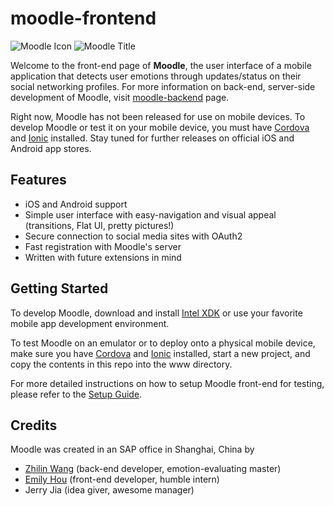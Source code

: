 moodle-frontend
===============
![Moodle Icon](https://cloud.githubusercontent.com/assets/7911027/3838002/5d6b471e-1dfb-11e4-990b-74e47aec888c.png) ![Moodle Title](https://cloud.githubusercontent.com/assets/7911027/3838411/31bb938c-1e03-11e4-85cf-ff2953153f8e.png)

Welcome to the front-end page of **Moodle**, the user interface of a mobile application that detects user emotions through updates/status on their social networking profiles. For more information on back-end, server-side development of Moodle, visit [moodle-backend](https://github.com/zhilinwang/moodle-backend) page.

Right now, Moodle has not been released for use on mobile devices. To develop Moodle or test it on your mobile device, you must have [Cordova](http://cordova.apache.org) and [Ionic](http://ionicframework.com) installed. Stay tuned for further releases on official iOS and Android app stores.

## Features
<ul>
<li>iOS and Android support</li>
<li>Simple user interface with easy-navigation and visual appeal (transitions, Flat UI, pretty pictures!)</li>
<li>Secure connection to social media sites with OAuth2</li>
<li>Fast registration with Moodle's server</li>
<li>Written with future extensions in mind</li>
</ul>

## Getting Started

To develop Moodle, download and install [Intel XDK](http://xdk-software.intel.com) or use your favorite mobile app development environment.

To test Moodle on an emulator or to deploy onto a physical mobile device, make sure you have [Cordova](http://cordova.apache.org) and [Ionic](http://ionicframework.com) installed, start a new project, and copy the contents in this repo into the www directory.

For more detailed instructions on how to setup Moodle front-end for testing, please refer to the [Setup Guide](https://github.com/zhilinwang/moodle-frontend/wiki/Setup-Guide).

## Credits

Moodle was created in an SAP office in Shanghai, China by 
- [Zhilin Wang](http://github.com/zhilinwang) (back-end developer, emotion-evaluating master)
- [Emily Hou](http://github.com/emilywhou) (front-end developer, humble intern)
- Jerry Jia (idea giver, awesome manager)
